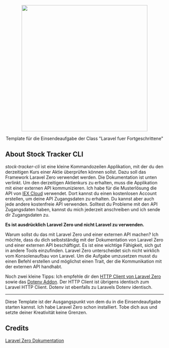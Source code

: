 <p align="center"><a href="https://www.webmasters-fernakademie.de"><img src="https://www.webmasters-fernakademie.de/images/wfa_img/logo-wfa.png?1571290125" width="400"></a></p>
<p align="center">
Template für die Einsendeaufgabe der Class "Laravel fuer Fortgeschrittene"
</p>

## About Stock Tracker CLI 
*stock-tracker-cli* ist eine kleine Kommandozeilen Applikation, mit der du den derzeitigen Kurs einer Aktie überprüfen können sollst. Dazu soll das Framework Laravel Zero verwendet werden. Die Dokumentation ist unten verlinkt. Um den derzeitigen Aktienkurs zu erhalten, muss die Applikation mit einer externen API kommunizieren.  Ich habe für die Musterlösung die API von [IEX Cloud](https://iexcloud.io/) verwendet. Dort kannst du einen kostenlosen Account erstellen, um deine API Zugangsdaten zu erhalten. Du kannst aber auch jede andere kostenfreie API verwenden. Solltest du Probleme mit den API Zugangsdaten haben, kannst du mich jederzeit anschreiben und ich sende dir Zugangsdaten zu. 

**Es ist ausdrücklich Laravel Zero und nicht Laravel zu verwenden.**

Warum sollst du das mit Laravel Zero und einer externen API machen? 
Ich möchte, dass du dich selbstständig mit der Dokumentation von Laravel Zero und einer externen API beschäftigst. Es ist eine wichtige Fähigkeit, sich gut in andere Tools einzufinden. 
Laravel Zero unterscheidet sich nicht wirklich vom Konsolenaufbau von Laravel. 
Um die Aufgabe umzusetzen musst du einen Befehl erstellen und möglichst einen Trait, der die Kommunikation mit der externen API handhabt. 

Noch zwei kleine Tipps: 
Ich empfehle dir den [HTTP Client von Laravel Zero](https://laravel-zero.com/docs/http-client/) sowie das [Dotenv Addon](https://laravel-zero.com/docs/environment-variables/). Der HTTP Client ist übrigens identisch zum Laravel HTTP Client. Dotenv ist ebenfalls zu Laravels Dotenv identisch. 

---

Diese Template ist der Ausgangspunkt von dem du in die Einsendeaufgabe starten kannst. Ich habe Laravel Zero schon installiert. Tobe dich aus und setzte deiner Kreativität keine Grenzen.  


## Credits
[Laravel Zero Dokumentation](https://laravel-zero.com/docs/introduction/)
